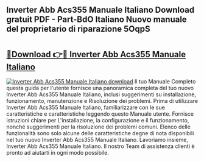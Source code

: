 ## Inverter Abb Acs355 Manuale Italiano Download gratuit PDF - Part-BdO Italiano Nuovo manuale del proprietario di riparazione 5OqpS

# <h2><a href="http://dfc0dla.blite.top/?on=Inverter+Abb+Acs355+Manuale+Italiano">🔗Download 👉🔴 Inverter Abb Acs355 Manuale Italiano</a></h2>

[![Inverter Abb Acs355 Manuale Italiano download](https://i.imgur.com/lujVjoI.png)](http://dfc0dla.blite.top/?on=Inverter+Abb+Acs355+Manuale+Italiano)
Il tuo Manuale Completo questa guida per l'utente fornisce una panoramica completa del tuo nuovo Inverter Abb Acs355 Manuale Italiano, inclusi suggerimenti su installazione, funzionamento, manutenzione e Risoluzione dei problemi. Prima di utilizzare Inverter Abb Acs355 Manuale Italiano, familiarizzare con le sue caratteristiche e caratteristiche leggendo questo Manuale utente. Fornisce istruzioni chiare per L'installazione, la configurazione e il funzionamento, nonché suggerimenti per la risoluzione dei problemi comuni. Elenco delle funzionalità sono solo alcune delle caratteristiche degne di nota disponibili nel tuo nuovo Inverter Abb Acs355 Manuale Italiano. Lavoriamo insieme, Inverter Abb Acs355 Manuale Italiano. Il nostro Team di assistenza clienti è pronto ad aiutarti in ogni modo possibile.
